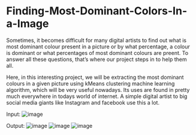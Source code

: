 # Finding-Most-Dominant-Colors-In-a-Image

Sometimes, it becomes difficult for many digital artists to find out what is most dominant colour present in a picture or by what percentage, a colour is dominant or what percentages of most dominant colours are preent. To answer all these questions, that’s where our project steps in to help them all.

Here, in this interesting project, we will be extracting the most dominant colours in a given picture using kMeans clustering machine learning algorithm, which will be very useful nowadays.
Its uses are found in pretty much everywhere in todays world of internet. A simple digital artist to big social media giants like Instagram and facebook use this a lot.

Input:
![image](https://github.com/Mukka-Tarun/Finding-Most-Dominant-Colors-In-a-Image/assets/94466484/6b3c87a4-6ada-4418-aac3-84eafaf54486)

Output:
![image](https://github.com/Mukka-Tarun/Finding-Most-Dominant-Colors-In-a-Image/assets/94466484/af865bf7-1bec-4808-a5d6-cc6b27c4e103)
![image](https://github.com/Mukka-Tarun/Finding-Most-Dominant-Colors-In-a-Image/assets/94466484/0b6e84d8-79d2-4de5-8b42-4c465ad85f96)
![image](https://github.com/Mukka-Tarun/Finding-Most-Dominant-Colors-In-a-Image/assets/94466484/c4cb118d-c1ad-49f4-808c-868614f8e0d2)






